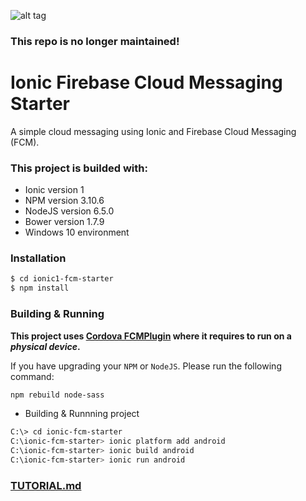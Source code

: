 ![alt tag](https://raw.githubusercontent.com/mexists/ionic-fcm-starter/master/www/img/ionic-md-logo.png)
### This repo is no longer maintained!
# Ionic Firebase Cloud Messaging Starter
A simple cloud messaging using Ionic and Firebase Cloud Messaging (FCM).
### This project is builded with:
* Ionic version 1
* NPM version 3.10.6
* NodeJS version 6.5.0
* Bower version 1.7.9
* Windows 10 environment

### Installation
```sh
$ cd ionic1-fcm-starter
$ npm install
```
### Building & Running
**This project uses [Cordova FCMPlugin](https://www.npmjs.com/package/cordova-plugin-fcm) where it requires to run on a _physical device_.**

If you have upgrading your `NPM` or `NodeJS`. Please run the following command:
```sh
npm rebuild node-sass
```
* Building & Runnning project
```sh
C:\> cd ionic-fcm-starter
C:\ionic-fcm-starter> ionic platform add android
C:\ionic-fcm-starter> ionic build android
C:\ionic-fcm-starter> ionic run android
```

### [TUTORIAL.md](https://github.com/mexists/ionic-fcm-starter/blob/master/TUTORIAL.md)
